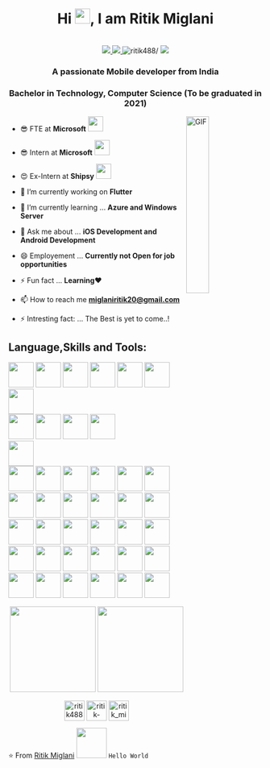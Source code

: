 <h1 align="center">Hi <img src="https://raw.githubusercontent.com/iampavangandhi/iampavangandhi/master/gifs/Hi.gif" width="30px">, I am Ritik Miglani</h1>
 <p align="center"><br/>
   <a href="https://www.linkedin.com/in/ritik-miglani-5b5a28148/">
    <img src="https://img.shields.io/badge/linkedin-Ritikmiglani-blue">
  </a>
  <a href="https://www.instagram.com/ritik_miglani20/">
    <img src="https://img.shields.io/badge/instagram-Ritikmiglani_-red">
  </a>
  <span> <img src=https://komarev.com/ghpvc/?username=ritik488 alt=ritik488/></span>
  <span> <img src=https://img.shields.io/github/followers/ritik488?label=Follow&style=social/></span>
</p>


<h3 align="center">A passionate Mobile developer from India</h3>
<h3 align="center">Bachelor in Technology, Computer Science (To be graduated in 2021)</h3>

<img width="30%" align="right" alt="GIF" src="https://undo.io/media/uploads/files/Frustrated_programmer.gif" />

- 😎 FTE at **Microsoft** <img src="https://image.flaticon.com/icons/png/512/732/732221.png" width="30px">
- 😎 Intern at **Microsoft** <img src="https://image.flaticon.com/icons/png/512/732/732221.png" width="30px">
- 😍 Ex-Intern at **Shipsy** <img src="https://d1myhw8pp24x4f.cloudfront.net/software_logo/1616651574_shipsy_new_logo_mid.png" width="30px">
- 🔭 I’m currently working on **Flutter**
- 🌱 I’m currently learning ... **Azure and Windows Server**
- 💬 Ask me about ... **iOS Development and Android Development** 

- 😄 Employement ... **Currently not Open for job opportunities**
- ⚡ Fun fact ... **Learning**❤
- 📫 How to reach me **<a href="mailto:miglaniritik20@gmail.com">miglaniritik20@gmail.com</a>**
- ⚡ Intresting fact: ... The Best is yet to come..!

## Language,Skills and Tools:
<code><img height="50" src="https://www.vectorlogo.zone/logos/flutterio/flutterio-ar21.svg"></code>
<code><img height="50" src="https://www.vectorlogo.zone/logos/python/python-ar21.svg"></code>
<code><img height="50" src="https://www.vectorlogo.zone/logos/java/java-horizontal.svg"></code>
<code><img height="50" src="https://cdn.worldvectorlogo.com/logos/c.svg"></code>
<code><img height="50" src="https://www.vectorlogo.zone/logos/php/php-horizontal.svg"></code>
<code><img height="50" src="https://www.vectorlogo.zone/logos/javascript/javascript-ar21.svg"></code>
<code><img height="50" src="https://www.vectorlogo.zone/logos/w3_html5/w3_html5-ar21.svg"></code>	
<code><img height="50" src="https://www.vectorlogo.zone/logos/gnu_bash/gnu_bash-ar21.svg"></code>
<code><img height="50" src="https://www.vectorlogo.zone/logos/pocoo_flask/pocoo_flask-ar21.svg"></code> 
<code><img height="50" src="https://www.vectorlogo.zone/logos/djangoproject/djangoproject-ar21.svg"></code>
<code><img height="50" src="https://image.flaticon.com/icons/png/512/873/873107.png"></code>	
<code><img height="50" src="https://cdn.worldvectorlogo.com/logos/windows-server.svg"></code>	
<code><img height="50" src="https://www.vectorlogo.zone/logos/microsoft/microsoft-ar21.svg"></code>
<code><img height="50" src="https://www.vectorlogo.zone/logos/amazon_aws/amazon_aws-ar21.svg"></code>
<code><img height="50" src="https://www.vectorlogo.zone/logos/mongodb/mongodb-ar21.svg"></code>
<code><img height="50" src="https://www.vectorlogo.zone/logos/mysql/mysql-horizontal.svg"></code>
<code><img height="50" src="https://www.vectorlogo.zone/logos/postgresql/postgresql-ar21.svg"></code>
<code><img height="50" src="https://www.vectorlogo.zone/logos/jetbrains/jetbrains-ar21.svg"></code>
<code><img height="50" src="https://img.icons8.com/color/344/intellij-idea.png"></code>
<code><img height="50" src="https://img.icons8.com/color/344/pycharm.png"></code>
<code><img height="50" src="https://www.vectorlogo.zone/logos/visualstudio_code/visualstudio_code-ar21.svg"></code>
<code><img height="50" src="https://img.icons8.com/fluent/344/visual-studio-2019.png"></code>
<code><img height="50" src="https://cdn.worldvectorlogo.com/logos/sublime-text.svg"></code>
<code><img height="50" src="https://img.icons8.com/color/344/notepad-plus-plus.png"></code>
<code><img height="50" src="https://www.vectorlogo.zone/logos/github/github-ar21.svg"></code>
<code><img height="50" src="https://www.vectorlogo.zone/logos/opensource/opensource-ar21.svg"></code>
<code><img height="50" src="https://www.vectorlogo.zone/logos/gnu/gnu-ar21.svg"></code>
<code><img height="50" src="https://www.vectorlogo.zone/logos/bitbucket/bitbucket-ar21.svg"></code>
<code><img height="50" src="https://www.vectorlogo.zone/logos/gitlab/gitlab-ar21.svg"></code>
<code><img height="50" src="https://www.vectorlogo.zone/logos/git-scm/git-scm-ar21.svg"></code>
<code><img height="50" src="https://www.vectorlogo.zone/logos/linux/linux-ar21.svg"></code>
<code><img height="50" src="https://www.vectorlogo.zone/logos/ubuntu/ubuntu-ar21.svg"></code>
<code><img height="50" src="https://www.vectorlogo.zone/logos/getbootstrap/getbootstrap-ar21.svg"></code>
<code><img height="50" src="https://www.vectorlogo.zone/logos/dartlang/dartlang-ar21.svg"></code>
<code><img height="50" src="https://www.vectorlogo.zone/logos/netlifyapp_watercss/netlifyapp_watercss-ar21.svg"></code>
<code><img height="50" src="https://www.vectorlogo.zone/logos/npmjs/npmjs-ar21.svg"></code>
<code><img height="50" src="https://www.vectorlogo.zone/logos/nodejs/nodejs-ar21.svg"></code>
<code><img height="50" src="https://www.vectorlogo.zone/logos/reactjs/reactjs-ar21.svg"></code>
<code><img height="50" src="https://www.vectorlogo.zone/logos/heroku/heroku-ar21.svg"></code>
<code><img height="50" src="https://www.vectorlogo.zone/logos/jupyter/jupyter-ar21.svg"></code>
<code><img height="50" src="https://www.vectorlogo.zone/logos/oracle/oracle-ar21.svg"></code>
<code><img height="50" src="https://www.vectorlogo.zone/logos/firebase/firebase-ar21.svg"></code>

<p align="center">
  <img src="https://github-readme-stats.vercel.app/api?username=ritik488&count_private=true&show_icons=true" height="170px">
  <img src="https://github-readme-stats.vercel.app/api/top-langs/?username=ritik488&layout=compact" height="170px">
</p>


<p align="center">
<a href=https://codepen.io/ritik488 target="blank"><img align="center" src=https://cdn.jsdelivr.net/npm/simple-icons@3.0.1/icons/codepen.svg alt="ritik488" height="40" width="40" /></a>
<a href=https://www.linkedin.com/in/ritik-miglani-5b5a28148/ target="blank"><img align="center" src=https://cdn.jsdelivr.net/npm/simple-icons@3.0.1/icons/linkedin.svg alt="ritik-miglani-5b5a28148" height="40" width="40" /></a>
<a href=https://www.instagram.com/ritik_miglani20/ target="blank"><img align="center" src=https://cdn.jsdelivr.net/npm/simple-icons@3.0.1/icons/instagram.svg alt="ritik_miglani20" height="40" width="40" /></a>
</p>

⭐️ From [Ritik Miglani](https://github.com/ritik488) <img src="https://media.giphy.com/media/LnQjpWaON8nhr21vNW/giphy.gif" width="60">  ```Hello World```


